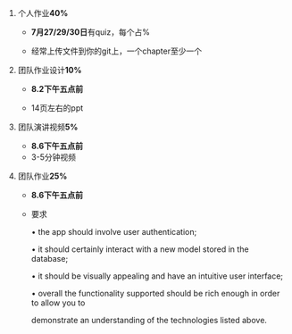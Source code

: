 1. 个人作业**40%**

   - **7月27/29/30日**有quiz，每个占%

   - 经常上传文件到你的git上，一个chapter至少一个

2. 团队作业设计**10%**

   - **8.2下午五点前**

   - 14页左右的ppt

3. 团队演讲视频**5%**

   - **8.6下午五点前**
   - 3-5分钟视频

4. 团队作业**25%**

   - **8.6下午五点前**

   - 要求

     • the app should involve user authentication; 

     • it should certainly interact with a new model stored in the database; 

     • it should be visually appealing and have an intuitive user interface; 

     • overall the functionality supported should be rich enough in order to allow you to 

     demonstrate an understanding of the technologies listed above.









